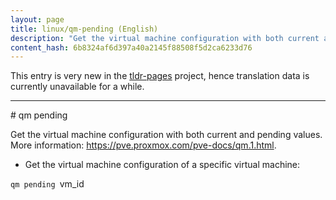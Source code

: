 ```yaml
---
layout: page
title: linux/qm-pending (English)
description: "Get the virtual machine configuration with both current and pending values."
content_hash: 6b8324af6d397a40a2145f88508f5d2ca6233d76
---
```


This entry is very new in the [tldr-pages](https://github.com/tldr-pages/tldr) project, hence translation data is currently unavailable for a while.

<hr># qm pending

Get the virtual machine configuration with both current and pending values.
More information: <https://pve.proxmox.com/pve-docs/qm.1.html>.

- Get the virtual machine configuration of a specific virtual machine:

`qm pending `<span class="tldr-var badge badge-pill bg-dark-lm bg-white-dm text-white-lm text-dark-dm font-weight-bold">vm_id</span>
